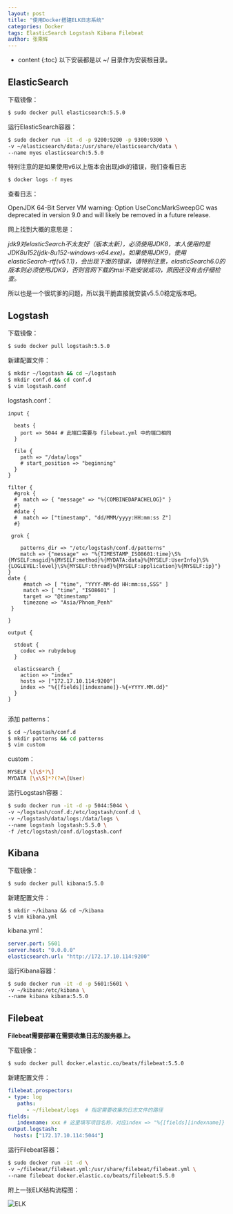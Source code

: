 ```yaml
---
layout: post
title: "使用Docker搭建ELK日志系统"
categories: Docker
tags: ElasticSearch Logstash Kibana Filebeat
author: 张乘辉
---
```


* content
{:toc}
以下安装都是以 ~/ 目录作为安装根目录。









## ElasticSearch

下载镜像：

```bash
$ sudo docker pull elasticsearch:5.5.0
```

运行ElasticSearch容器：

```bash
$ sudo docker run -it -d -p 9200:9200 -p 9300:9300 \
-v ~/elasticsearch/data:/usr/share/elasticsearch/data \
--name myes elasticsearch:5.5.0
```

特别注意的是如果使用v6以上版本会出现jdk的错误，我们查看日志

```bash
$ docker logs -f myes
```

查看日志：

OpenJDK 64-Bit Server VM warning: Option UseConcMarkSweepGC was deprecated in version 9.0 and will likely be removed in a future release.

网上找到大概的意思是：

*jdk9对elasticSearch不太友好（版本太新），必须使用JDK8，本人使用的是JDK8u152(jdk-8u152-windows-x64.exe)。如果使用JDK9，使用elasticSearch-rtf(v5.1.1)，会出现下面的错误，请特别注意，elasticSearch6.0的版本则必须使用JDK9，否则官网下载的msi不能安装成功，原因还没有去仔细检查。*

所以也是一个很坑爹的问题，所以我干脆直接就安装v5.5.0稳定版本吧。


## Logstash

下载镜像：

```bash
$ sudo docker pull logstash:5.5.0
```
新建配置文件：
```bash
$ mkdir ~/logstash && cd ~/logstash
$ mkdir conf.d && cd conf.d
$ vim logstash.conf
```

logstash.conf：

```properties
input {

  beats {
    port => 5044 # 此端口需要与 filebeat.yml 中的端口相同
  }

  file {
    path => "/data/logs"
    # start_position => "beginning"
  }
}

filter {
  #grok {
  #  match => { "message" => "%{COMBINEDAPACHELOG}" }
  #}
  #date {
  #  match => ["timestamp", "dd/MMM/yyyy:HH:mm:ss Z"]
  #}

 grok {

    patterns_dir => "/etc/logstash/conf.d/patterns"
    match => {"message" => "%{TIMESTAMP_ISO8601:time}\S%{MYSELF:msgid}%{MYSELF:method}%{MYDATA:data}%{MYSELF:UserInfo}\S%{LOGLEVEL:level}\S%{MYSELF:thread}%{MYSELF:application}%{MYSELF:ip}"}
}
date {
     #match => [ "time", "YYYY-MM-dd HH:mm:ss,SSS" ]
     match => [ "time", "ISO8601" ]
     target => "@timestamp"
     timezone => "Asia/Phnom_Penh"
 }

}

output {

  stdout {
    codec => rubydebug
  }

  elasticsearch {
    action => "index"
    hosts => ["172.17.10.114:9200"]
    index => "%{[fields][indexname]}-%{+YYYY.MM.dd}"
  }
}


```

添加 patterns：

```bash
$ cd ~/logstash/conf.d
$ mkdir patterns && cd patterns
$ vim custom
```

custom：

```bash
MYSELF \[\S*?\]
MYDATA [\s\S]*?(?=\[User)
```



运行Logstash容器：

```bash
$ sudo docker run -it -d -p 5044:5044 \
-v ~/logstash/conf.d:/etc/logstash/conf.d \
-v ~/logstash/data/logs:/data/logs \
--name logstash logstash:5.5.0 \
-f /etc/logstash/conf.d/logstash.conf
```


## Kibana

下载镜像：

```bash
$ sudo docker pull kibana:5.5.0
```

新建配置文件：

```
$ mkdir ~/kibana && cd ~/kibana
$ vim kibana.yml
```
kibana.yml：

```yml
server.port: 5601
server.host: "0.0.0.0"
elasticsearch.url: "http://172.17.10.114:9200"
```

运行Kibana容器：

```bash
$ sudo docker run -it -d -p 5601:5601 \
-v ~/kibana:/etc/kibana \
--name kibana kibana:5.5.0
```

## Filebeat

**Filebeat需要部署在需要收集日志的服务器上。**

下载镜像：

```bash
$ sudo docker pull docker.elastic.co/beats/filebeat:5.5.0
```
新建配置文件：
```yaml
filebeat.prospectors:
- type: log
   paths:
      - ~/filebeat/logs  # 指定需要收集的日志文件的路径
fields:
   indexname: xxx # 这里填写项目名称，对应index => "%{[fields][indexname]}-%{+YYYY.MM.dd}"
output.logstash:
  hosts: ["172.17.10.114:5044"]

```
运行Filebeat容器：
```bash
$ sudo docker run -it -d \
-v ~/filebeat/filebeat.yml:/usr/share/filebeat/filebeat.yml \
--name filebeat docker.elastic.co/beats/filebeat:5.5.0
```



附上一张ELK结构流程图：

![ELK](https://gitee.com/objcoding/md-picture/raw/master/img/elk.jpg)